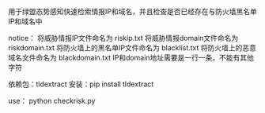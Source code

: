 用于绿盟态势感知快速检索情报IP和域名，并且检查是否已经存在与防火墙黑名单IP和域名中

notice：
   将威胁情报IP文件命名为 riskip.txt
   将威胁情报domain文件命名为 riskdomain.txt
   将防火墙上的黑名单IP文件命名为 blacklist.txt
   将防火墙上的恶意域名文件命名为 blackdomain.txt
   IP和domain地址需要是一行一条，不能有其他字符

依赖包：tldextract
安装：pip install tldextract

use：
  python checkrisk.py
